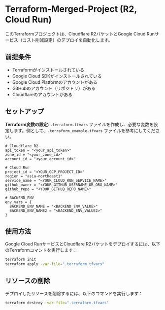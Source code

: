 # Terraform-Merged-Project (R2, Cloud Run)


このTerraformプロジェクトは、Cloudflare R2バケットとGoogle Cloud Runサービス（コスト削減設定）のデプロイを自動化します。

## 前提条件
- Terraformがインストールされている
- Google Cloud SDKがインストールされている
- Google Cloud Platformのアカウントがある
- GitHubのアカウント（リポジトリ）がある
- Cloudflareのアカウントがある

## セットアップ
**Terraform変数の設定**: `.terraform.tfvars` ファイルを作成し、必要な変数を設定します。例として、`.terraform_example.tfvars` ファイルを参考にしてください。

```hcl
# Cloudflare R2
api_token = "<your_api_token>"
zone_id = "<your_zone_id>"
account_id = "<your_account_id>"

# Cloud Run
project_id = "<YOUR_GCP_PROJECT_ID>"
region = "asia-northeast1"
service_name = "<YOUR_CLOUD_RUN_SERVICE_NAME>"
github_owner = "<YOUR_GITHUB_USERNAME_OR_ORG_NAME>"
github_repo = "<YOUR_GITHUB_REPO_NAME>"

# BACKEND_ENV 
env_vars = {
  BACKEND_ENV_NAME = "<BACKEND_ENV_VALUE>"
  BACKEND_ENV_NAME2 = "<BACKEND_ENV_VALUE2>"
}
```

## 使用方法
Google Cloud RunサービスとCloudflare R2バケットをデプロイするには、以下のTerraformコマンドを実行します：
```sh
terraform init
terraform apply -var-file=".terraform.tfvars"
```

## リソースの削除
デプロイしたリソースを削除するには、以下のコマンドを実行します：
```sh
terraform destroy -var-file=".terraform.tfvars"
```
